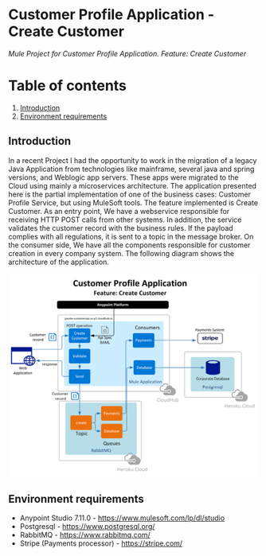 # Customer Profile Application - Create Customer
*Mule Project for Customer Profile Application. Feature: Create Customer*

# Table of contents
1. [Introduction](#introduction)
2. [Environment requirements](#environment-requirements)

## Introduction
In a recent Project I had the opportunity to work in the migration of a legacy Java Application from technologies like mainframe, several java and spring versions, and Weblogic app servers. These apps were migrated to the Cloud using mainly a microservices architecture. The application presented here is the partial implementation of one of the business cases: Customer Profile Service, but using MuleSoft tools. The feature implemented is Create Customer. As an entry point, We have a webservice responsible for receiving HTTP POST calls from other systems. In addition, the service validates the customer record with the business rules. If the payload complies with all regulations, it is sent to a topic in the message broker. On the consumer side, We have all the components responsible for customer creation in every company system. The following diagram shows the architecture of the application.

![Architecture Diagram](/doc/CustomerProfileApplication.png)

## Environment requirements
* Anypoint Studio 7.11.0 - https://www.mulesoft.com/lp/dl/studio
* Postgresql - https://www.postgresql.org/
* RabbitMQ - https://www.rabbitmq.com/
* Stripe (Payments processor) - https://stripe.com/
